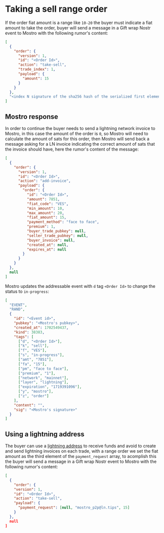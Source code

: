 # Taking a sell range order

If the order fiat amount is a range like `10-20` the buyer must indicate a fiat amount to take the order, buyer will send a message in a Gift wrap Nostr event to Mostro with the following rumor's content:

```json
[
  {
    "order": {
      "version": 1,
      "id": "<Order Id>",
      "action": "take-sell",
      "trade_index": 1,
      "payload": {
        "amount": 15
      }
    }
  },
  "<index N signature of the sha256 hash of the serialized first element of content>"
]
```

## Mostro response

In order to continue the buyer needs to send a lightning network invoice to Mostro, in this case the amount of the order is `0`, so Mostro will need to calculate the amount of sats for this order, then Mostro will send back a message asking for a LN invoice indicating the correct amount of sats that the invoice should have, here the rumor's content of the message:

```json
[
  {
    "order": {
      "version": 1,
      "id": "<Order Id>",
      "action": "add-invoice",
      "payload": {
        "order": {
          "id": "<Order Id>",
          "amount": 7851,
          "fiat_code": "VES",
          "min_amount": 10,
          "max_amount": 20,
          "fiat_amount": 15,
          "payment_method": "face to face",
          "premium": 1,
          "buyer_trade_pubkey": null,
          "seller_trade_pubkey": null,
          "buyer_invoice": null,
          "created_at": null,
          "expires_at": null
        }
      }
    }
  },
  null
]
```

Mostro updates the addressable event with `d` tag `<Order Id>` to change the status to `in-progress`:

```json
[
  "EVENT",
  "RAND",
  {
    "id": "<Event id>",
    "pubkey": "<Mostro's pubkey>",
    "created_at": 1702549437,
    "kind": 38383,
    "tags": [
      ["d", "<Order Id>"],
      ["k", "sell"],
      ["f", "VES"],
      ["s", "in-progress"],
      ["amt", "7851"],
      ["fa", "15"],
      ["pm", "face to face"],
      ["premium", "1"],
      ["network", "mainnet"],
      ["layer", "lightning"],
      ["expiration", "1719391096"],
      ["y", "mostro"],
      ["z", "order"]
    ],
    "content": "",
    "sig": "<Mostro's signature>"
  }
]
```

## Using a lightning address

The buyer can use a [lightning address](https://github.com/andrerfneves/lightning-address) to receive funds and avoid to create and send lightning invoices on each trade, with a range order we set the fiat amount as the third element of the `payment_request` array, to acomplish this the buyer will send a message in a Gift wrap Nostr event to Mostro with the following rumor's content:

```json
[
  {
    "order": {
    "version": 1,
    "id": "<Order Id>",
    "action": "take-sell",
    "payload": {
      "payment_request": [null, "mostro_p2p@ln.tips", 15]
    }
  },
  null
]
```
